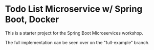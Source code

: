 Todo List Microservice w/ Spring Boot, Docker
====================
This is a starter project for the Spring Boot Microservices workshop.

The full implementation can be seen over on the "full-example" branch. 
